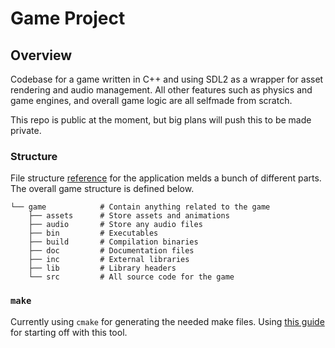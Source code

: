 # Game Project

## Overview

Codebase for a game written in C++ and using SDL2 as a wrapper for asset rendering and audio management. All other features such as physics and game engines, and overall game logic are all selfmade from scratch.

This repo is public at the moment, but big plans will push this to be made private.

### Structure

File structure [reference](https://www.linkedin.com/pulse/what-general-c-project-structure-like-herbert-elwood-gilliland-iii/) for the application melds a bunch of different parts. The overall game structure is defined below.

```
└── game            # Contain anything related to the game          
    ├── assets      # Store assets and animations
    ├── audio       # Store any audio files
    ├── bin         # Executables
    ├── build       # Compilation binaries
    ├── doc         # Documentation files
    ├── inc         # External libraries
    ├── lib         # Library headers
    └── src         # All source code for the game
```

### `make`

Currently using `cmake` for generating the needed make files. Using [this guide](https://cmake.org/cmake/help/latest/guide/tutorial/A%20Basic%20Starting%20Point.html) for starting off with this tool.
